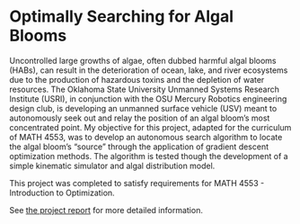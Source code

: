 # Optimally Searching for Algal Blooms

Uncontrolled large growths of algae, often dubbed harmful algal blooms (HABs), can result in the deterioration of ocean, lake, and river ecosystems due to the production of hazardous toxins and the depletion of water resources. The Oklahoma State University Unmanned Systems Research Institute (USRI), in conjunction with the OSU Mercury Robotics engineering design club, is developing an unmanned surface vehicle (USV) meant to autonomously seek out and relay the position of an algal bloom’s most concentrated point. My objective for this project, adapted for the curriculum of MATH 4553, was to develop an autonomous search algorithm to locate the algal bloom’s “source” through the application of gradient descent optimization methods. The algorithm is tested though the development of a simple kinematic simulator and algal distribution model.

This project was completed to satisfy requirements for MATH 4553 - Introduction to Optimization.

See [the project report](mdesantis_optimization_project.pdf) for more detailed information.
